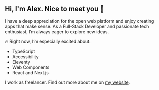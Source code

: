 ## Hi, I'm Alex. Nice to meet you 👋

I have a deep appreciation for the open web platform and enjoy creating apps that make sense. As a Full-Stack Developer and passionate tech enthusiast, I’m always eager to explore new ideas. 

🔥 Right now, I’m especially excited about:

- TypeScript
- Accessibility
- Eleventy
- Web Components
- React and Next.js

I work as freelancer. Find out more about me on [my website](https://claes.tech).

<!--
**alexclaes/alexclaes** is a ✨ _special_ ✨ repository because its `README.md` (this file) appears on your GitHub profile.

Here are some ideas to get you started:

- 🔭 I’m currently working on ...
- 🌱 I’m currently learning ...
- 👯 I’m looking to collaborate on ...
- 🤔 I’m looking for help with ...
- 💬 Ask me about ...
- 📫 How to reach me: ...
- 😄 Pronouns: ...
- ⚡ Fun fact: ...
-->
